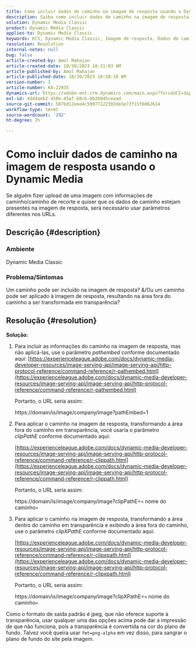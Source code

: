 ```yaml
---
title: Como incluir dados de caminho na imagem de resposta usando o Dynamic Media
description: Saiba como incluir dados de caminho na imagem de resposta usando o Dynamic Media. Use parâmetros diferentes de acordo com seu requisito.
solution: Dynamic Media Classic
product: Dynamic Media Classic
applies-to: Dynamic Media Classic
keywords: KCS, Dynamic Media Classic, Imagem de resposta, Dados de caminho, Pathembed, clipPathE
resolution: Resolution
internal-notes: null
bug: false
article-created-by: Amol Mahajan
article-created-date: 10/30/2023 10:31:03 AM
article-published-by: Amol Mahajan
article-published-date: 10/30/2023 10:58:10 AM
version-number: 2
article-number: KA-22935
dynamics-url: https://adobe-ent.crm.dynamics.com/main.aspx?forceUCI=1&pagetype=entityrecord&etn=knowledgearticle&id=bf3a8068-0f77-ee11-8179-6045bd006149
exl-id: 4dd4aeb2-458e-45af-b8cb-0b26945ceead
source-git-commit: 587bd12eee4c59977122393de5e73f15f6062614
workflow-type: tm+mt
source-wordcount: '292'
ht-degree: 2%

---
```


# Como incluir dados de caminho na imagem de resposta usando o Dynamic Media


Se alguém fizer upload de uma imagem com informações de caminho/caminho de recorte e quiser que os dados de caminho estejam presentes na imagem de resposta, será necessário usar parâmetros diferentes nos URLs.

## Descrição {#description}


### <b>Ambiente</b>

Dynamic Media Classic



### <b>Problema/Sintomas</b>

Um caminho pode ser incluído na imagem de resposta?
&amp;/Ou um caminho pode ser aplicado à imagem de resposta, resultando na área fora do caminho a ser transformada em transparência?


## Resolução {#resolution}

<b>Solução:</b>
1. Para incluir as informações do caminho na imagem de resposta, mas não aplicá-las, use o parâmetro *pathembed* conforme documentado aqui:
   [https://experienceleague.adobe.com/docs/dynamic-media-developer-resources/image-serving-api/image-serving-api/http-protocol-reference/command-reference/r-pathembed.html](https://experienceleague.adobe.com/docs/dynamic-media-developer-resources/image-serving-api/image-serving-api/http-protocol-reference/command-reference/r-pathembed.html)


   Portanto, o URL seria assim:

   https://domain/is/image/company/image?pathEmbed=1
2. Para aplicar o caminho na imagem de resposta, transformando a área fora do caminho em transparência, você usaria o parâmetro *clipPathE* conforme documentado aqui:

   [https://experienceleague.adobe.com/docs/dynamic-media-developer-resources/image-serving-api/image-serving-api/http-protocol-reference/command-reference/r-clippath.html](https://experienceleague.adobe.com/docs/dynamic-media-developer-resources/image-serving-api/image-serving-api/http-protocol-reference/command-reference/r-clippath.html)


   Portanto, o URL seria assim:


   https://domain/is/image/company/image?clipPathE=`<` nome do caminho`>`
3. Para aplicar o caminho na imagem de resposta, transformando a área dentro do caminho em transparência e exibindo a área fora do caminho, use o parâmetro *clipXPathE* conforme documentado aqui:

   [https://experienceleague.adobe.com/docs/dynamic-media-developer-resources/image-serving-api/image-serving-api/http-protocol-reference/command-reference/r-clipxpath.html](https://experienceleague.adobe.com/docs/dynamic-media-developer-resources/image-serving-api/image-serving-api/http-protocol-reference/command-reference/r-clipxpath.html)


   Portanto, o URL seria assim:


   https://domain/is/image/company/image?clipXPathE=`<` nome do caminho`>`


Como o formato de saída padrão é jpeg, que não oferece suporte à transparência, usar qualquer uma das opções acima pode dar a impressão de que não funciona, pois a transparência é convertida na cor do plano de fundo. Talvez você queira usar `fmt=png-alpha` em vez disso, para sangrar o plano de fundo do site pela imagem.

